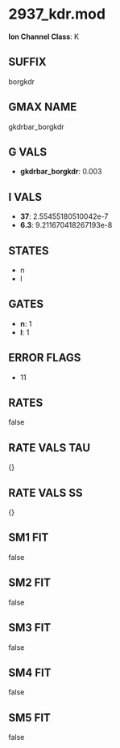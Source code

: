 # 2937_kdr.mod

**Ion Channel Class**: K

## SUFFIX

borgkdr

## GMAX NAME

gkdrbar_borgkdr

## G VALS

- **gkdrbar_borgkdr**: 0.003

## I VALS

- **37**: 2.55455180510042e-7
- **6.3**: 9.211670418267193e-8

## STATES

- n
- l

## GATES

- **n**: 1
- **l**: 1

## ERROR FLAGS

- 11

## RATES

false

## RATE VALS TAU

{}

## RATE VALS SS

{}

## SM1 FIT

false

## SM2 FIT

false

## SM3 FIT

false

## SM4 FIT

false

## SM5 FIT

false
